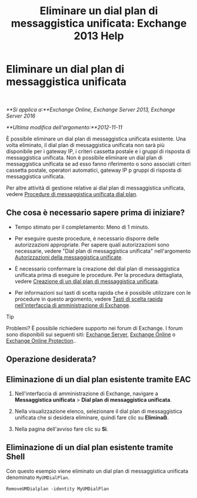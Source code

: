 ﻿---
title: 'Eliminare un dial plan di messaggistica unificata: Exchange 2013 Help'
TOCTitle: Eliminare un dial plan di messaggistica unificata
ms:assetid: c9b32ef6-432c-45ca-b94c-31bbcc973128
ms:mtpsurl: https://technet.microsoft.com/it-it/library/Bb124546(v=EXCHG.150)
ms:contentKeyID: 50481684
ms.date: 05/22/2018
mtps_version: v=EXCHG.150
ms.translationtype: MT
---

# Eliminare un dial plan di messaggistica unificata

 

_**Si applica a:**Exchange Online, Exchange Server 2013, Exchange Server 2016_

_**Ultima modifica dell'argomento:**2012-11-11_

È possibile eliminare un dial plan di messaggistica unificata esistente. Una volta eliminato, il dial plan di messaggistica unificata non sarà più disponibile per i gateway IP, i criteri cassetta postale e i gruppi di risposta di messaggistica unificata. Non è possibile eliminare un dial plan di messaggistica unificata se ad esso fanno riferimento o sono associati criteri cassetta postale, operatori automatici, gateway IP p gruppi di risposta di messaggistica unificata.

Per altre attività di gestione relative ai dial plan di messaggistica unificata, vedere [Procedure di messaggistica unificata dial plan](um-dial-plan-procedures-exchange-2013-help.md).

## Che cosa è necessario sapere prima di iniziare?

  - Tempo stimato per il completamento: Meno di 1 minuto.

  - Per eseguire queste procedure, è necessario disporre delle autorizzazioni appropriate. Per sapere quali autorizzazioni sono necessarie, vedere "Dial plan di messaggistica unificata" nell'argomento [Autorizzazioni della messaggistica unificate](unified-messaging-permissions-exchange-2013-help.md).

  - È necessario confermare la creazione del dial plan di messaggistica unificata prima di eseguire le procedure. Per la procedura dettagliata, vedere [Creazione di un dial plan di messaggistica unificata](create-a-um-dial-plan-exchange-2013-help.md).

  - Per informazioni sui tasti di scelta rapida che è possibile utilizzare con le procedure in questo argomento, vedere [Tasti di scelta rapida nell'interfaccia di amministrazione di Exchange](keyboard-shortcuts-in-the-exchange-admin-center-exchange-online-protection-help.md).


> [!TIP]
> Problemi? È possibile richiedere supporto nei forum di Exchange. I forum sono disponibili sui seguenti siti: <A href="https://go.microsoft.com/fwlink/p/?linkid=60612">Exchange Server</A>, <A href="https://go.microsoft.com/fwlink/p/?linkid=267542">Exchange Online</A> o <A href="https://go.microsoft.com/fwlink/p/?linkid=285351">Exchange Online Protection</A>..



## Operazione desiderata?

## Eliminazione di un dial plan esistente tramite EAC

1.  Nell'interfaccia di amministrazione di Exchange, navigare a **Messaggistica unificata** \> **Dial plan di messaggistica unificata**.

2.  Nella visualizzazione elenco, selezionare il dial plan di messaggistica unificata che si desidera eliminare, quindi fare clic su **Elimina**![Icona Elimina](images/Dd979797.14f639f6-61e8-4418-bbfb-0db14de9d2f5(EXCHG.150).gif "Icona Elimina").

3.  Nella pagina dell'avviso fare clic su **Sì**.

## Eliminazione di un dial plan esistente tramite Shell

Con questo esempio viene eliminato un dial plan di messaggistica unificata denominato `MyUMDialPlan`.

    RemoveUMDialplan -identity MyUMDialPlan

